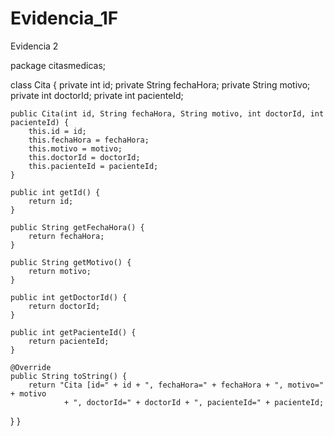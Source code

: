 # Evidencia_1F
Evidencia 2 

package citasmedicas;

class Cita {
    private int id;
    private String fechaHora;
    private String motivo;
    private int doctorId;
    private int pacienteId;

    public Cita(int id, String fechaHora, String motivo, int doctorId, int pacienteId) {
        this.id = id;
        this.fechaHora = fechaHora;
        this.motivo = motivo;
        this.doctorId = doctorId;
        this.pacienteId = pacienteId;
    }

    public int getId() {
        return id;
    }

    public String getFechaHora() {
        return fechaHora;
    }

    public String getMotivo() {
        return motivo;
    }

    public int getDoctorId() {
        return doctorId;
    }

    public int getPacienteId() {
        return pacienteId;
    }

    @Override
    public String toString() {
        return "Cita [id=" + id + ", fechaHora=" + fechaHora + ", motivo=" + motivo
                + ", doctorId=" + doctorId + ", pacienteId=" + pacienteId;
}
}
